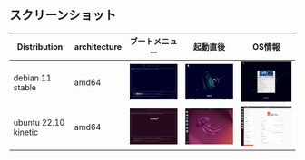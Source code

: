 ## スクリーンショット  
|     Distribution     |     architecture     |    ブートメニュー    |       起動直後       |        OS情報        | 
| -------------------- | -------------------- | -------------------- | -------------------- | -------------------- | 
|   debian 11 stable   |         amd64        | <img src="https://github.com/office-itou/Linux/raw/master/live/picture/debian-live-11-stable-amd64-debootstrap.01.png" width="320"> | <img src="https://github.com/office-itou/Linux/raw/master/live/picture/debian-live-11-stable-amd64-debootstrap.02.png" width="320"> | <img src="https://github.com/office-itou/Linux/raw/master/live/picture/debian-live-11-stable-amd64-debootstrap.03.png" width="320"> 
| ubuntu 22.10 kinetic |         amd64        | <img src="https://github.com/office-itou/Linux/raw/master/live/picture/ubuntu-live-22.10-kinetic-amd64-debootstrap.01.png" width="320"> | <img src="https://github.com/office-itou/Linux/raw/master/live/picture/ubuntu-live-22.10-kinetic-amd64-debootstrap.02.png" width="320"> | <img src="https://github.com/office-itou/Linux/raw/master/live/picture/ubuntu-live-22.10-kinetic-amd64-debootstrap.03.png" width="320"> | 
  
